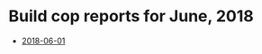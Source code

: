 # Build cop reports for June, 2018

* [2018-06-01](https://bitbucket.org/osrf/gazebo/wiki/buildcop/2018/06/01.md)